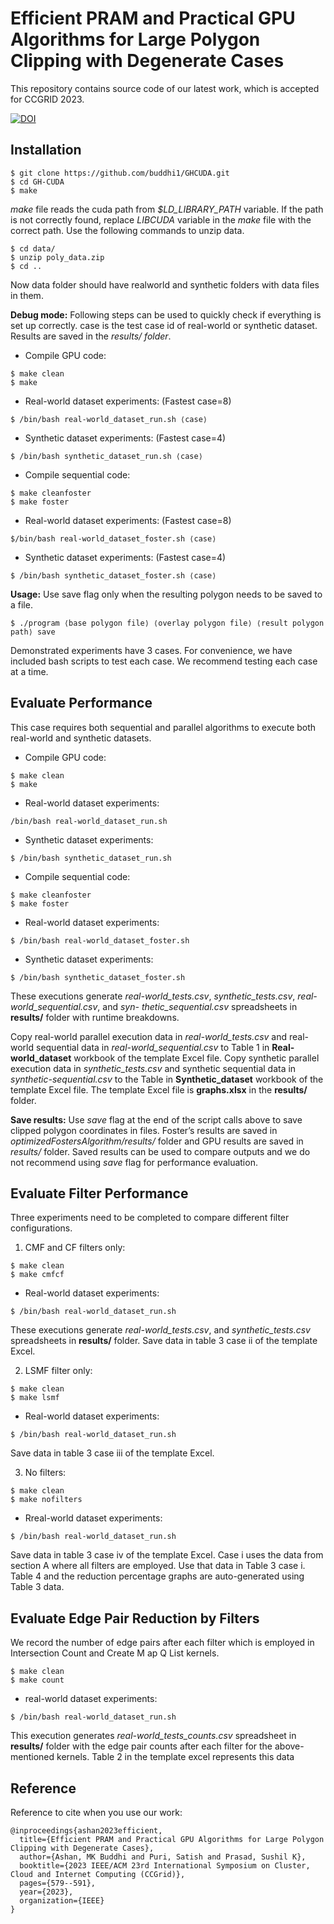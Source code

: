 # Efficient PRAM and Practical GPU Algorithms for Large Polygon Clipping with Degenerate Cases

This repository contains source code of our latest work, which is accepted for CCGRID 2023. 

[![DOI](https://zenodo.org/badge/480433755.svg)](https://zenodo.org/badge/latestdoi/480433755)

## Installation

```
$ git clone https://github.com/buddhi1/GHCUDA.git
$ cd GH-CUDA
$ make
```

*make* file reads the cuda path from *$LD_LIBRARY_PATH* variable. If the path is not correctly found, replace *LIBCUDA* variable in the *make* file with the correct path. 
Use the following commands to unzip data.
```
$ cd data/
$ unzip poly_data.zip
$ cd ..
```
Now data folder should have realworld and synthetic folders with data files in them.

**Debug mode:** Following steps can be used to quickly check if everything is set up correctly. case is the test case id of real-world or synthetic dataset. Results are saved in the *results/ folder*.

* Compile GPU code:
```
$ make clean
$ make
```

* Real-world dataset experiments: (Fastest case=8)
```
$ /bin/bash real-world_dataset_run.sh ⟨case⟩
```
* Synthetic dataset experiments: (Fastest case=4)
```
$ /bin/bash synthetic_dataset_run.sh ⟨case⟩
```
* Compile sequential code:
```
$ make cleanfoster
$ make foster
```
* Real-world dataset experiments: (Fastest case=8)
```
$/bin/bash real-world_dataset_foster.sh ⟨case⟩
```
* Synthetic dataset experiments: (Fastest case=4)
```
$ /bin/bash synthetic_dataset_foster.sh ⟨case⟩
```

**Usage:** Use save flag only when the resulting polygon needs to be saved to a file.
```
$ ./program ⟨base polygon file⟩ ⟨overlay polygon file⟩ ⟨result polygon path⟩ save
```
Demonstrated experiments have 3 cases. For convenience, we have included bash scripts to test each case. We recommend testing each case at a time.

## Evaluate Performance
This case requires both sequential and parallel algorithms to execute both real-world and synthetic datasets.

* Compile GPU code:
```
$ make clean
$ make
```
* Real-world dataset experiments:
```
/bin/bash real-world_dataset_run.sh
```
* Synthetic dataset experiments:
```
$ /bin/bash synthetic_dataset_run.sh
```


* Compile sequential code:
```
$ make cleanfoster
$ make foster
```
* Real-world dataset experiments:
```
$ /bin/bash real-world_dataset_foster.sh
```
* Synthetic dataset experiments:
```
$ /bin/bash synthetic_dataset_foster.sh
```

These executions generate *real-world_tests.csv*, *synthetic_tests.csv*, *real-world_sequential.csv*, and *syn-
thetic_sequential.csv* spreadsheets in **results/** folder with runtime breakdowns.

Copy real-world parallel execution data in *real-world_tests.csv* and real-world sequential data in *real-world_sequential.csv* to Table 1 in **Real-world_dataset** workbook of the template Excel file. Copy synthetic parallel execution data in *synthetic_tests.csv* and synthetic sequential data in *synthetic-sequential.csv* to the Table in **Synthetic_dataset** workbook of the template Excel file. The template Excel file is **graphs.xlsx** in the **results/** folder.

**Save results:** Use *save* flag at the end of the script calls above to save clipped polygon coordinates in files. Foster’s results are saved in *optimizedFostersAlgorithm/results/* folder and GPU results are saved in *results/* folder. Saved results can be used to compare outputs and we do not recommend using *save* flag for performance evaluation.

## Evaluate Filter Performance

Three experiments need to be completed to compare different filter configurations.
1. CMF and CF filters only:
```
$ make clean
$ make cmfcf
```
* Real-world dataset experiments:
```
$ /bin/bash real-world_dataset_run.sh
```
These executions generate *real-world_tests.csv*, and *synthetic_tests.csv* spreadsheets in **results/** folder. Save data in table 3 case ii of the template Excel.

2. LSMF filter only:
```
$ make clean
$ make lsmf
```
* Real-world dataset experiments:
```
$ /bin/bash real-world_dataset_run.sh
```
Save data in table 3 case iii of the template Excel.

3. No filters:
```
$ make clean
$ make nofilters
```
* Rreal-world dataset experiments:
```
$ /bin/bash real-world_dataset_run.sh
```
Save data in table 3 case iv of the template Excel. Case i uses the data from section A where all filters are employed. Use that data in Table 3 case i. Table 4 and the reduction percentage graphs are auto-generated using Table 3 data.

## Evaluate Edge Pair Reduction by Filters
We record the number of edge pairs after each filter which is employed in Intersection Count and Create M ap Q List kernels.
```
$ make clean
$ make count
```
* real-world dataset experiments:
```
$ /bin/bash real-world_dataset_run.sh
```
This execution generates *real-world_tests_counts.csv* spreadsheet in **results/** folder with the edge pair counts after each filter for the above-mentioned kernels. Table 2 in the template excel represents this data

## Reference
Reference to cite when you use our work:
```
@inproceedings{ashan2023efficient,
  title={Efficient PRAM and Practical GPU Algorithms for Large Polygon Clipping with Degenerate Cases},
  author={Ashan, MK Buddhi and Puri, Satish and Prasad, Sushil K},
  booktitle={2023 IEEE/ACM 23rd International Symposium on Cluster, Cloud and Internet Computing (CCGrid)},
  pages={579--591},
  year={2023},
  organization={IEEE}
}
```

